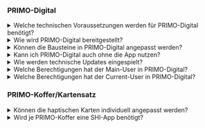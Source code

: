 ### PRIMO-Digital

<details>
<summary>Welche technischen Voraussetzungen werden für PRIMO-Digital benötigt?</summary>

>Für den Zugriff benötigen Sie einen Internetbrowser wie beispielsweise Google Chrome oder Mozilla Firefox. Es ist keine Installation der Anwendung erforderlich.
</details>
  
<details>
<summary>Wie wird PRIMO-Digital bereitgestellt?</summary>

>Die Kollaborationsplattform wird als Software as a Service vom SHI in Deutschland gehostet. Über eine Mandantenfähigkeit können Sie auf die Plattform zugreifen.
</details>
  
<details>
<summary>Können die Bausteine in PRIMO-Digital angepasst werden?</summary>

>Ja, individuelle Anpassungen sind grundsätzlich möglich. Der digitale Kartensatz enthält Leerkarten für alles, was in den vordefinierten Karten nicht mit inbegriffen ist.
</details>
  
<details>
<summary>Kann ich PRIMO-Digital auch ohne die App nutzen?</summary>

>Ja, allerdings ist die Nutzung der App nur bei Verwendung der SHI-Koffer möglich.
</details>
  
<details>
<summary>Wie werden technische Updates eingespielt?</summary>

>Technische Updates sind Bestandteil des Vertrages und werden automatisch eingespielt.
</details>
  
<details>
<summary>Welche Berechtigungen hat der Main-User in PRIMO-Digital?</summary>

>Die Main-User könnnen die Projekte der Orgaisation verwalten und den Zugriff der Current-User überwachen.
</details>
  
<details>
<summary>Welche Berechtigungen hat der Current-User in PRIMO-Digital?</summary>

>Die Current-User können über einen Link auf SHI-Digital zugreifen. Dafür ist keine Anmeldung notwendig.
</details>
  
### PRIMO-Koffer/Kartensatz

<details>
<summary>Können die haptischen Karten individuell angepasst werden?</summary>

>Ja, individuelle Anpassungen sind grundsätzlich möglich. Der Kartensatz enthält Leerkarten für alles, was in den vordefinierten Karten nicht mit inbegriffen ist.
</details>
  
<details>
<summary>Wird je PRIMO-Koffer eine SHI-App benötigt?</summary>

>Sie benötigen je Koffer eine Applizenz.
</details>
